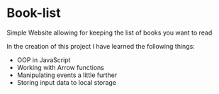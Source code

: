 # Book-list
Simple Website allowing for keeping the list of books you want to read

In the creation of this project I have learned the following things:
- OOP in JavaScript
- Working with Arrow functions
- Manipulating events a little further
- Storing input data to local storage
